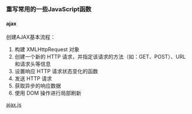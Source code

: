 ### 重写常用的一些JavaScript函数

#### ajax

创建AJAX基本流程：
1. 构建 XMLHttpRequest 对象
2. 创建一个新的 HTTP 请求，并指定该请求的方法（如：GET、POST）、URL和请求头等信息
3. 设置响应 HTTP 请求状态变化的函数
4. 发送 HTTP 请求
5. 获取异步的响应数据
6. 使用 DOM 操作进行局部刷新

[ajax.js](https://github.com/yanm1ng/rebuild-js-function/blob/master/ajax.js)


